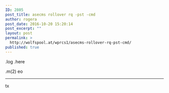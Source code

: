 ```yaml
---
ID: 2805
post_title: asecms rollover rq -pst -cmd
author: rogera
post_date: 2016-10-20 15:20:14
post_excerpt: ""
layout: post
permalink: >
  http://wolfspool.at/wprcs1/asecms-rollover-rq-pst-cmd/
published: true
---
```

.log .here

.m(2) eo

<hr />

tx